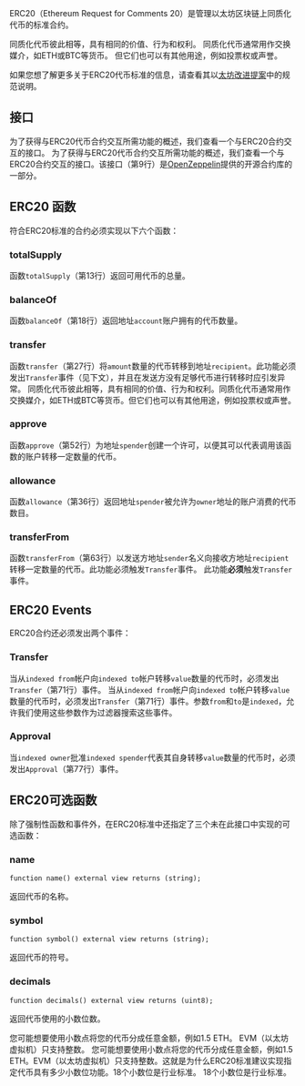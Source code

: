 ERC20（Ethereum Request for Comments 20）是管理以太坊区块链上同质化代币的标准合约。

同质化代币彼此相等，具有相同的价值、行为和权利。 同质化代币通常用作交换媒介，如ETH或BTC等货币。 但它们也可以有其他用途，例如投票权或声誉。

如果您想了解更多关于ERC20代币标准的信息，请查看其以<a href="https://eips.ethereum.org/EIPS/eip-20" target="_blank">太坊改进提案</a>中的规范说明。

## 接口

为了获得与ERC20代币合约交互所需功能的概述，我们查看一个与ERC20合约交互的接口。
为了获得与ERC20代币合约交互所需功能的概述，我们查看一个与ERC20合约交互的接口。该接口（第9行）是<a href="https://github.com/OpenZeppelin/openzeppelin-contracts/blob/v4.4.0/contracts/token/ERC20/IERC20.sol" target="_blank">OpenZeppelin</a>提供的开源合约库的一部分。

## ERC20 函数

符合ERC20标准的合约必须实现以下六个函数：

### totalSupply

函数`totalSupply`（第13行）返回可用代币的总量。

### balanceOf

函数`balanceOf`（第18行）返回地址`account`账户拥有的代币数量。

### transfer

函数`transfer`（第27行）将`amount`数量的代币转移到地址`recipient`。此功能必须发出`Transfer`事件（见下文），并且在发送方没有足够代币进行转移时应引发异常。
同质化代币彼此相等，具有相同的价值、行为和权利。同质化代币通常用作交换媒介，如ETH或BTC等货币。但它们也可以有其他用途，例如投票权或声誉。

### approve

函数`approve`（第52行）为地址`spender`创建一个许可，以便其可以代表调用该函数的账户转移一定数量的代币。

### allowance

函数`allowance`（第36行）返回地址`spender`被允许为`owner`地址的账户消费的代币数目。

### transferFrom

函数`transferFrom`（第63行）以发送方地址`sender`名义向接收方地址`recipient`转移一定数量的代币。此功能必须触发`Transfer`事件。
此功能**必须**触发`Transfer`事件。

## ERC20 Events

ERC20合约还必须发出两个事件：

### Transfer

当从`indexed from`帐户向`indexed to`帐户转移`value`数量的代币时，必须发出`Transfer`（第71行）事件。 当从`indexed from`帐户向`indexed to`帐户转移`value`数量的代币时，必须发出`Transfer`（第71行）事件。参数`from`和`to`是`indexed`，允许我们使用这些参数作为过滤器搜索这些事件。

### Approval

当`indexed owner`批准`indexed spender`代表其自身转移`value`数量的代币时，必须发出`Approval`（第77行）事件。

## ERC20可选函数

除了强制性函数和事件外，在ERC20标准中还指定了三个未在此接口中实现的可选函数：

### name

`function name() external view returns (string);`

返回代币的名称。

### symbol

`function symbol() external view returns (string);`

返回代币的符号。

### decimals

`function decimals() external view returns (uint8);`

返回代币使用的小数位数。

您可能想要使用小数点将您的代币分成任意金额，例如1.5 ETH。 EVM（以太坊虚拟机）只支持整数。 您可能想要使用小数点将您的代币分成任意金额，例如1.5 ETH。EVM（以太坊虚拟机）只支持整数。这就是为什么ERC20标准建议实现指定代币具有多少小数位功能。18个小数位是行业标准。 18个小数位是行业标准。
